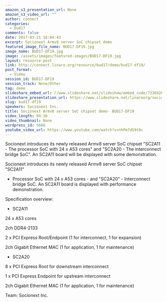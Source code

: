```yaml
---
amazon_s3_presentation_url: None
amazon_s3_video_url: ""
author: connect
categories:
  - bud17
comments: false
date: 2017-03-21 16:04:43
excerpt: Socionext Armv8 server SoC chipset demo
featured_image_file_name: BUD17-DF19.jpg
image_name: BUD17-DF19.jpg
image: /assets/images/featured-images/BUD17-DF19.jpg
layout: resource-post
link: http://connect.linaro.org/resource/bud17/demo/bud17-df19/
post_format:
  - Video
session_id: BUD17-DF19
session_track: None/Other
tag: demo
slideshare_embed_url: //www.slideshare.net/slideshow/embed_code/73369265
slideshare_presentation_url: https://www.slideshare.net/linaroorg/socionext-armv8-server-soc-chipset-demo
slug: bud17-df19
speakers: Socionext Inc.
title: Socionext Armv8 server SoC chipset demo- BUD17-DF19
video_length: 04:10
video_thumbnail: None
wordpress_id: 5666
youtube_video_url: https://www.youtube.com/watch?v=nhPm7d59t8c
---
```


Socionext introduces its newly released Armv8 server SoC chipset "SC2A11 - The processor SoC with 24 x A53 cores" and "SC2A20 - The interconnect bridge SoC". An SC2A11 board will be displayed with some demonstration.

Socionext introduces its newly released Armv8 server SoC chipset "SC2A11"

- Processor SoC with 24 x A53 cores - and "SC2A20" - Interconnect bridge SoC. An SC2A11 board is displayed with performance demonstration.

Specification overview:

- SC2A11

24 x A53 cores

2ch DDR4-2133

2 x PCI Express Root/Endpoint (1 for interconnect, 1 for expansion)

2ch Gigabit Ethernet MAC (1 for application, 1 for maintenance)

- SC2A20

8 x PCI Express Root for downstream interconnect

1 x PCI Express Endpoint for upstream interconnect

2ch Gigabit Ethernet MAC (1 for application, 1 for maintenance)

Team: Socionext Inc.
